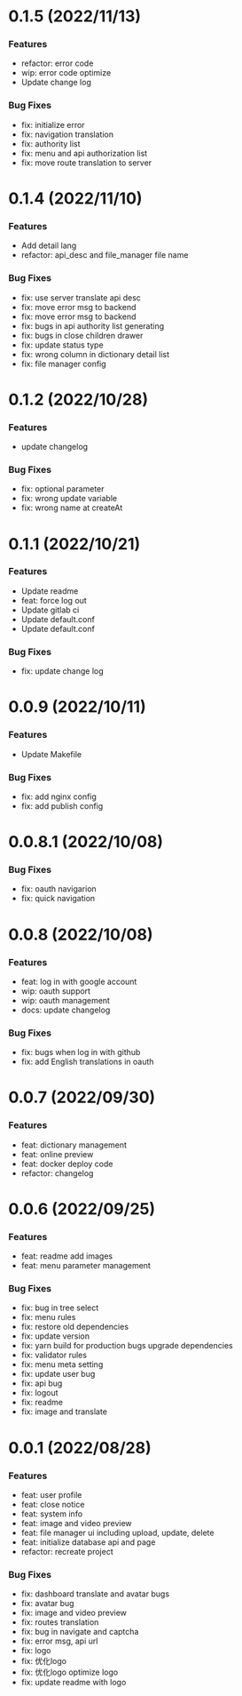 # 0.1.5 (2022/11/13)

### Features

- refactor: error code
- wip: error code optimize
- Update change log

### Bug Fixes

- fix: initialize error
- fix: navigation translation
- fix: authority list
- fix: menu and api authorization list
- fix: move route translation to server

# 0.1.4 (2022/11/10)

### Features

- Add detail lang
- refactor: api_desc and file_manager file name

### Bug Fixes

- fix: use server translate api desc
- fix: move error msg to backend
- fix: move error msg to backend
- fix: bugs in api authority list generating
- fix: bugs in close children drawer
- fix: update status type
- fix: wrong column in dictionary detail list
- fix: file manager config

# 0.1.2 (2022/10/28)

### Features

- update changelog

### Bug Fixes

- fix: optional parameter
- fix:  wrong update variable
- fix:   wrong name at createAt

# 0.1.1 (2022/10/21)

### Features

- Update readme
- feat: force log out
- Update gitlab ci
- Update default.conf
- Update default.conf

### Bug Fixes

- fix: update change log

# 0.0.9 (2022/10/11)

### Features

- Update Makefile

### Bug Fixes

- fix: add nginx config
- fix: add publish config

# 0.0.8.1 (2022/10/08)

### Bug Fixes

- fix: oauth navigarion
- fix: quick navigation

# 0.0.8 (2022/10/08)

### Features

- feat: log in with google account
- wip: oauth support
- wip: oauth management
- docs: update changelog

### Bug Fixes

- fix: bugs when log in with github
- fix: add English translations in oauth

# 0.0.7 (2022/09/30)

### Features

- feat: dictionary management
- feat: online preview
- feat: docker deploy code
- refactor: changelog

# 0.0.6 (2022/09/25)

### Features

- feat: readme add images
- feat: menu parameter management

### Bug Fixes

- fix: bug in tree select
- fix: menu rules
- fix: restore old dependencies
- fix: update version
- fix: yarn build for production bugs upgrade dependencies
- fix: validator rules
- fix: menu meta setting
- fix: update user bug
- fix: api bug
- fix: logout
- fix: readme
- fix: image and translate

# 0.0.1 (2022/08/28)

### Features

- feat: user profile
- feat: close notice
- feat: system info
- feat: image and video preview
- feat: file manager ui including upload, update, delete
- feat: initialize database api and page
- refactor: recreate project

### Bug Fixes

- fix: dashboard translate and avatar bugs
- fix: avatar bug
- fix: image and video preview
- fix: routes translation
- fix: bug in navigate and captcha
- fix: error msg, api url
- fix: logo
- fix: 优化logo
- fix: 优化logo  optimize logo
- fix: update readme with logo
